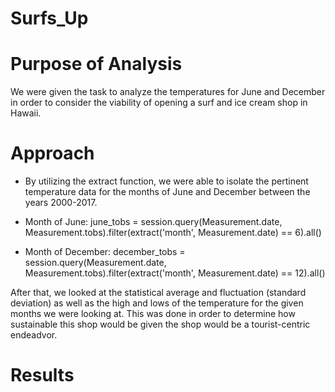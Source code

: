 # Surfs_Up

# Purpose of Analysis
We were given the task to analyze the temperatures for June and December in order to consider the viability of opening a surf and ice cream shop in Hawaii. 

# Approach
- By utilizing the extract function, we were able to isolate the pertinent temperature data for the months of June and December between the years 2000-2017.

- Month of June:
june_tobs = session.query(Measurement.date, Measurement.tobs).filter(extract('month', Measurement.date) == 6).all()

- Month of December:
december_tobs = session.query(Measurement.date, Measurement.tobs).filter(extract('month', Measurement.date) == 12).all()

After that, we looked at the statistical average and fluctuation (standard deviation) as well as the high and lows of the temperature for the given months we were looking at. This was done in order to determine how sustainable this shop would be given the shop would be a tourist-centric endeadvor. 

# Results



